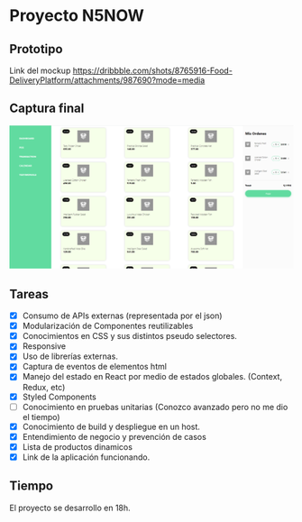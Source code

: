 # Proyecto N5NOW

## Prototipo
Link del mockup
https://dribbble.com/shots/8765916-Food-DeliveryPlatform/attachments/987690?mode=media

## Captura final
![image info](./screenshot.png)

## Tareas

- [x] Consumo de APIs externas (representada por el json)
- [x] Modularización de Componentes reutilizables
- [x] Conocimientos en CSS y sus distintos pseudo selectores.
- [x] Responsive
- [x] Uso de librerías externas.
- [x] Captura de eventos de elementos html
- [x] Manejo del estado en React por medio de estados globales. (Context, Redux, etc)
- [x] Styled Components
- [ ] Conocimiento en pruebas unitarias (Conozco avanzado pero no me dio el tiempo)
- [x] Conocimiento de build y despliegue en un host.
- [x] Entendimiento de negocio y prevención de casos
- [x] Lista de productos dinamicos
- [x] Link de la aplicación funcionando.

## Tiempo 

El proyecto se desarrollo en 18h.